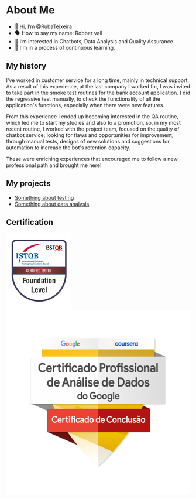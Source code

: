 # About Me
- 👋 Hi, I’m @RubaTeixeira
- 🗣️ How to say my name: Robber vall
- 👀 I’m interested in Chatbots, Data Analysis and Quality Assurance.
- 🌱 I'm in a process of continuous learning.

## My history
I've worked in customer service for a long time, mainly in technical support. As a result of this experience, at the last company I worked for, I was invited to take part in the smoke test routines for the bank account application. I did the regressive test manually, to check the functionality of all the application's functions, especially when there were new features.

From this experience I ended up becoming interested in the QA routine, which led me to start my studies and also to a promotion, so, in my most recent routine, I worked with the project team, focused on the quality of chatbot service; looking for flaws and opportunities for improvement, through manual tests, designs of new solutions and suggestions for automation to increase the bot's retention capacity.

These were enriching experiences that encouraged me to follow a new professional path and brought me here! 

## My projects
- [Something about testing](https://github.com/RubaTeixeira/Something-about-testing)
- [Something about data analysis](https://github.com/RubaTeixeira/R_projects)

## Certification
![ISTQBCertification](stamp-ctfl.png)
![GoogleDACertification](certificado-profissional-de-analise-de-dados-do-google.png)
